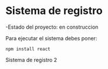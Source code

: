 <h1>Sistema de registro</h1>

-Estado del proyecto: en construccion

Para ejecutar el sistema debes poner:

```npm install react```


Sistema de registro 2 
